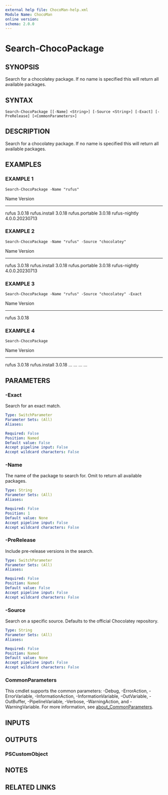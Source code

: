 ```yaml
---
external help file: ChocoMan-help.xml
Module Name: ChocoMan
online version:
schema: 2.0.0
---
```


# Search-ChocoPackage

## SYNOPSIS
Search for a chocolatey package.
If no name is specified this will return all available packages.

## SYNTAX

```
Search-ChocoPackage [[-Name] <String>] [-Source <String>] [-Exact] [-PreRelease] [<CommonParameters>]
```

## DESCRIPTION
Search for a chocolatey package. 
If no name is specified this will return all available packages.

## EXAMPLES

### EXAMPLE 1
```
Search-ChocoPackage -Name "rufus"
```

Name                Version
----                -------
rufus                 3.0.18
rufus.install         3.0.18
rufus.portable        3.0.18
rufus-nightly         4.0.0.20230713

### EXAMPLE 2
```
Search-ChocoPackage -Name "rufus" -Source "chocolatey"
```

Name                Version
----                -------
rufus                 3.0.18
rufus.install         3.0.18
rufus.portable        3.0.18
rufus-nightly         4.0.0.20230713

### EXAMPLE 3
```
Search-ChocoPackage -Name "rufus" -Source "chocolatey" -Exact
```

Name Version
---- -------
rufus  3.0.18

### EXAMPLE 4
```
Search-ChocoPackage
```

Name                Version
----                -------
rufus                 3.0.18
rufus.install         3.0.18
... 
...
... 
...

## PARAMETERS

### -Exact
Search for an exact match.

```yaml
Type: SwitchParameter
Parameter Sets: (All)
Aliases:

Required: False
Position: Named
Default value: False
Accept pipeline input: False
Accept wildcard characters: False
```

### -Name
The name of the package to search for.
Omit to return all available packages.

```yaml
Type: String
Parameter Sets: (All)
Aliases:

Required: False
Position: 1
Default value: None
Accept pipeline input: False
Accept wildcard characters: False
```

### -PreRelease
Include pre-release versions in the search.

```yaml
Type: SwitchParameter
Parameter Sets: (All)
Aliases:

Required: False
Position: Named
Default value: False
Accept pipeline input: False
Accept wildcard characters: False
```

### -Source
Search on a specific source.
Defaults to the official Chocolatey repository.

```yaml
Type: String
Parameter Sets: (All)
Aliases:

Required: False
Position: Named
Default value: None
Accept pipeline input: False
Accept wildcard characters: False
```

### CommonParameters
This cmdlet supports the common parameters: -Debug, -ErrorAction, -ErrorVariable, -InformationAction, -InformationVariable, -OutVariable, -OutBuffer, -PipelineVariable, -Verbose, -WarningAction, and -WarningVariable. For more information, see [about_CommonParameters](http://go.microsoft.com/fwlink/?LinkID=113216).

## INPUTS

## OUTPUTS

### PSCustomObject
## NOTES

## RELATED LINKS
